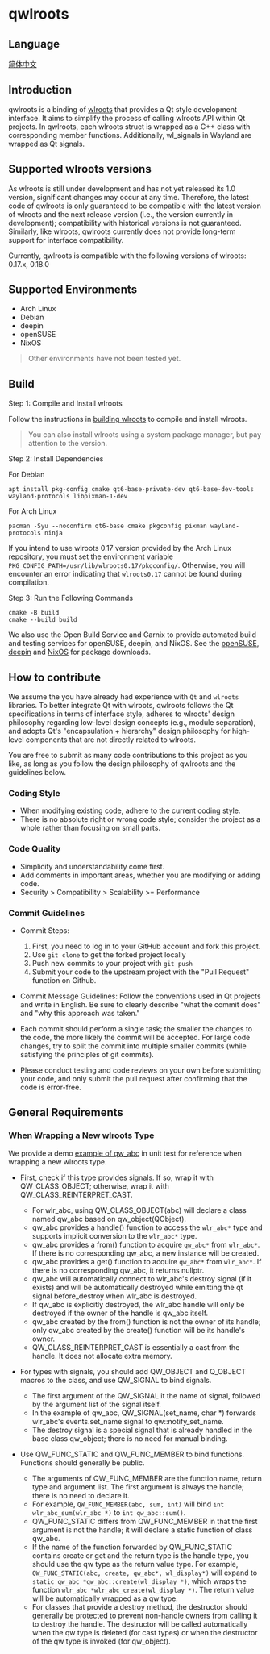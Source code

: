 # qwlroots

## Language

[简体中文](./README.zh_CN.md)

## Introduction

qwlroots is a binding of [wlroots](https://gitlab.freedesktop.org/wlroots/wlroots) that provides a Qt style development interface. It aims to simplify the process of calling wlroots API within Qt projects. In qwlroots, each wlroots struct is wrapped as a C++ class with corresponding member functions. Additionally, wl_signals in Wayland are wrapped as Qt signals.

## Supported wlroots versions

As wlroots is still under development and has not yet released its 1.0 version, significant changes may occur at any time. Therefore, the latest code of qwlroots is only guaranteed to be compatible with the latest version of wlroots and the next release version (i.e., the version currently in development); compatibility with historical versions is not guaranteed. Similarly, like wlroots, qwlroots currently does not provide long-term support for interface compatibility.

Currently, qwlroots is compatible with the following versions of wlroots: 0.17.x, 0.18.0

## Supported Environments

* Arch Linux
* Debian
* deepin
* openSUSE
* NixOS

> Other environments have not been tested yet.

## Build

Step 1: Compile and Install wlroots

Follow the instructions in [building wlroots](https://gitlab.freedesktop.org/wlroots/wlroots#building) to compile and install wlroots.

> You can also install wlroots using a system package manager, but pay attention to the version.

Step 2: Install Dependencies

For Debian

````shell
apt install pkg-config cmake qt6-base-private-dev qt6-base-dev-tools wayland-protocols libpixman-1-dev
````

For Arch Linux

````shell
pacman -Syu --noconfirm qt6-base cmake pkgconfig pixman wayland-protocols ninja
````

If you intend to use wlroots 0.17 version provided by the Arch Linux repository, you must set the environment variable `PKG_CONFIG_PATH=/usr/lib/wlroots0.17/pkgconfig/`. Otherwise, you will encounter an error indicating that `wlroots0.17` cannot be found during compilation.

Step 3: Run the Following Commands

```shell
cmake -B build
cmake --build build
```

We also use the Open Build Service and Garnix to provide automated build and testing services for openSUSE, deepin, and NixOS. See the [openSUSE](https://build.opensuse.org/package/show/home:rewine:vioken/qwlroots), [deepin](https://build.deepin.com/package/show/vioken/qwlroots) and [NixOS](https://garnix.io/docs/caching) for package downloads.

## How to contribute

We assume the you have already had experience with `Qt` and `wlroots` libraries. To better integrate Qt with wlroots, qwlroots follows the Qt specifications in terms of interface style, adheres to wlroots' design philosophy regarding low-level design concepts (e.g., module separation), and adopts Qt's "encapsulation + hierarchy" design philosophy for high-level components that are not directly related to wlroots.

You are free to submit as many code contributions to this project as you like, as long as you follow the design philosophy of qwlroots and the guidelines below.

### Coding Style

* When modifying existing code, adhere to the current coding style.
* There is no absolute right or wrong code style; consider the project as a whole rather than focusing on small parts.

### Code Quality

* Simplicity and understandability come first.
* Add comments in important areas, whether you are modifying or adding code.
* Security > Compatibility > Scalability >= Performance

### Commit Guidelines

* Commit Steps:
    1. First, you need to log in to your GitHub account and fork this project.
    2. Use `git clone` to get the forked project locally
    3. Push new commits to your project with `git push`
    4. Submit your code to the upstream project with the "Pull Request" function on Github.

* Commit Message Guidelines: Follow the conventions used in Qt projects and write in English. Be sure to clearly describe "what the commit does" and "why this approach was taken."
* Each commit should perform a single task; the smaller the changes to the code, the more likely the commit will be accepted. For large code changes, try to split the commit into multiple smaller commits (while satisfying the principles of git commits).
* Please conduct testing and code reviews on your own before submitting your code, and only submit the pull request after confirming that the code is error-free.

## General Requirements

### When Wrapping a New wlroots Type

We provide a demo [example of qw_abc](https://github.com/vioken/qwlroots/tree/master/tests/qwobject_test) in unit test for reference when wrapping a new wlroots type.

* First, check if this type provides signals. If so, wrap it with QW_CLASS_OBJECT; otherwise, wrap it with QW_CLASS_REINTERPRET_CAST.
  * For wlr_abc, using QW_CLASS_OBJECT(abc) will declare a class named qw_abc based on qw_object(QObject).
  * qw_abc provides a handle() function to access the `wlr_abc*` type and supports implicit conversion to the `wlr_abc*` type.
  * qw_abc provides a from() function to acquire `qw_abc*` from `wlr_abc*`. If there is no corresponding qw_abc, a new instance will be created.
  * qw_abc provides a get() function to acquire `qw_abc*` from `wlr_abc*`. If there is no corresponding qw_abc, it returns nullptr.
  * qw_abc will automatically connect to wlr_abc's destroy signal (if it exists) and will be automatically destroyed while emitting the qt signal before_destroy when wlr_abc is destroyed.
  * If qw_abc is explicitly destroyed, the wlr_abc handle will only be destroyed if the owner of the handle is qw_abc itself.
  * qw_abc created by the from() function is not the owner of its handle; only qw_abc created by the create() function will be its handle's owner.
  * QW_CLASS_REINTERPRET_CAST is essentially a cast from the handle. It does not allocate extra memory.
* For types with signals, you should add QW_OBJECT and Q_OBJECT macros to the class, and use QW_SIGNAL to bind signals.
  * The first argument of the QW_SIGNAL it the name of signal, followed by the argument list of the signal itself.
  * In the example of qw_abc, QW_SIGNAL(set_name, char *) forwards wlr_abc's events.set_name signal to qw::notify_set_name.
  * The destroy signal is a special signal that is already handled in the base class qw_object; there is no need for manual binding.

* Use QW_FUNC_STATIC and QW_FUNC_MEMBER to bind functions. Functions should generally be public.
  * The arguments of QW_FUNC_MEMBER are the function name, return type and argument list. The first argument is always the handle; there is no need to declare it.
  * For example, `QW_FUNC_MEMBER(abc, sum, int)` will bind `int wlr_abc_sum(wlr_abc *)` to `int qw_abc::sum()`.
  * QW_FUNC_STATIC differs from QW_FUNC_MEMBER in that the first argument is not the handle; it will declare a static function of class qw_abc.
  * If the name of the function forwarded by QW_FUNC_STATIC contains create or get and the return type is the handle type, you should use the qw type as the return value type. For example, `QW_FUNC_STATIC(abc, create, qw_abc*, wl_display*)` will expand to `static qw_abc *qw_abc::create(wl_display *)`, which wraps the function `wlr_abc *wlr_abc_create(wl_display *)`. The return value will be automatically wrapped as a qw type.
  * For classes that provide a destroy method, the destructor should generally be protected to prevent non-handle owners from calling it to destroy the handle. The destructor will be called automatically when the qw type is deleted (for cast types) or when the destructor of the qw type is invoked (for qw_object).
